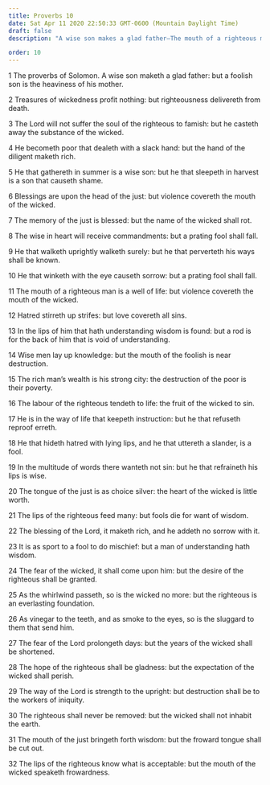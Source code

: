 ```yaml
---
title: Proverbs 10
date: Sat Apr 11 2020 22:50:33 GMT-0600 (Mountain Daylight Time)
draft: false
description: "A wise son makes a glad father—The mouth of a righteous man is a well of life—He who utters slander is a fool—The desire of the righteous will be granted."

order: 10
---
```

    
1 The proverbs of Solomon. A wise son maketh a glad father: but a foolish son is the heaviness of his mother.

2 Treasures of wickedness profit nothing: but righteousness delivereth from death.

3 The Lord will not suffer the soul of the righteous to famish: but he casteth away the substance of the wicked.

4 He becometh poor that dealeth with a slack hand: but the hand of the diligent maketh rich.

5 He that gathereth in summer is a wise son: but he that sleepeth in harvest is a son that causeth shame.

6 Blessings are upon the head of the just: but violence covereth the mouth of the wicked.

7 The memory of the just is blessed: but the name of the wicked shall rot.

8 The wise in heart will receive commandments: but a prating fool shall fall.

9 He that walketh uprightly walketh surely: but he that perverteth his ways shall be known.

10 He that winketh with the eye causeth sorrow: but a prating fool shall fall.

11 The mouth of a righteous man is a well of life: but violence covereth the mouth of the wicked.

12 Hatred stirreth up strifes: but love covereth all sins.

13 In the lips of him that hath understanding wisdom is found: but a rod is for the back of him that is void of understanding.

14 Wise men lay up knowledge: but the mouth of the foolish is near destruction.

15 The rich man’s wealth is his strong city: the destruction of the poor is their poverty.

16 The labour of the righteous tendeth to life: the fruit of the wicked to sin.

17 He is in the way of life that keepeth instruction: but he that refuseth reproof erreth.

18 He that hideth hatred with lying lips, and he that uttereth a slander, is a fool.

19 In the multitude of words there wanteth not sin: but he that refraineth his lips is wise.

20 The tongue of the just is as choice silver: the heart of the wicked is little worth.

21 The lips of the righteous feed many: but fools die for want of wisdom.

22 The blessing of the Lord, it maketh rich, and he addeth no sorrow with it.

23 It is as sport to a fool to do mischief: but a man of understanding hath wisdom.

24 The fear of the wicked, it shall come upon him: but the desire of the righteous shall be granted.

25 As the whirlwind passeth, so is the wicked no more: but the righteous is an everlasting foundation.

26 As vinegar to the teeth, and as smoke to the eyes, so is the sluggard to them that send him.

27 The fear of the Lord prolongeth days: but the years of the wicked shall be shortened.

28 The hope of the righteous shall be gladness: but the expectation of the wicked shall perish.

29 The way of the Lord is strength to the upright: but destruction shall be to the workers of iniquity.

30 The righteous shall never be removed: but the wicked shall not inhabit the earth.

31 The mouth of the just bringeth forth wisdom: but the froward tongue shall be cut out.

32 The lips of the righteous know what is acceptable: but the mouth of the wicked speaketh frowardness.
